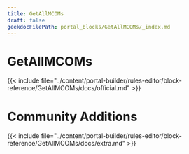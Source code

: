 ```yaml
---
title: GetAllMCOMs
draft: false
geekdocFilePath: portal_blocks/GetAllMCOMs/_index.md
---
```

# GetAllMCOMs
{{< include file="../content/portal-builder/rules-editor/block-reference/GetAllMCOMs/docs/official.md" >}}

# Community Additions

{{< include file="../content/portal-builder/rules-editor/block-reference/GetAllMCOMs/docs/extra.md" >}}